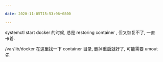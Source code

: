 ```yaml
---

date: 2020-11-05T15:53:06+0800

---
```


systemctl start docker 的时候, 总是 restoring container , 但又恢复不了, 一直卡着.

/var/lib/docker 在这里找一下 container 目录, 删掉重启就好了, 可能需要 umout 先

